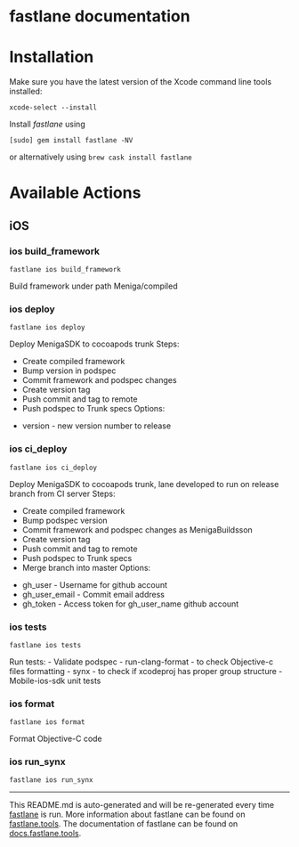 fastlane documentation
================
# Installation

Make sure you have the latest version of the Xcode command line tools installed:

```
xcode-select --install
```

Install _fastlane_ using
```
[sudo] gem install fastlane -NV
```
or alternatively using `brew cask install fastlane`

# Available Actions
## iOS
### ios build_framework
```
fastlane ios build_framework
```
Build framework under path Meniga/compiled
### ios deploy
```
fastlane ios deploy
```
Deploy MenigaSDK to cocoapods trunk
  Steps:
   * Create compiled framework
   * Bump version in podspec
   * Commit framework and podspec changes
   * Create version tag
   * Push commit and tag to remote
   * Push podspec to Trunk specs
  Options:  
  - version - new version number to release
  
### ios ci_deploy
```
fastlane ios ci_deploy
```
Deploy MenigaSDK to cocoapods trunk, 
  lane developed to run on release branch from CI server
  Steps:
   * Create compiled framework
   * Bump podspec version
   * Commit framework and podspec changes as MenigaBuildsson
   * Create version tag
   * Push commit and tag to remote
   * Push podspec to Trunk specs
   * Merge branch into master
  Options:  
  - gh_user - Username for github account 
  - gh_user_email - Commit email address 
  - gh_token - Access token for gh_user_name github account 
  
### ios tests
```
fastlane ios tests
```
Run tests:
    - Validate podspec
    - run-clang-format - to check Objective-c files formatting
    - synx - to check if xcodeproj has proper group structure
    - Mobile-ios-sdk unit tests
  
### ios format
```
fastlane ios format
```
Format Objective-C code
### ios run_synx
```
fastlane ios run_synx
```


----

This README.md is auto-generated and will be re-generated every time [fastlane](https://fastlane.tools) is run.
More information about fastlane can be found on [fastlane.tools](https://fastlane.tools).
The documentation of fastlane can be found on [docs.fastlane.tools](https://docs.fastlane.tools).
